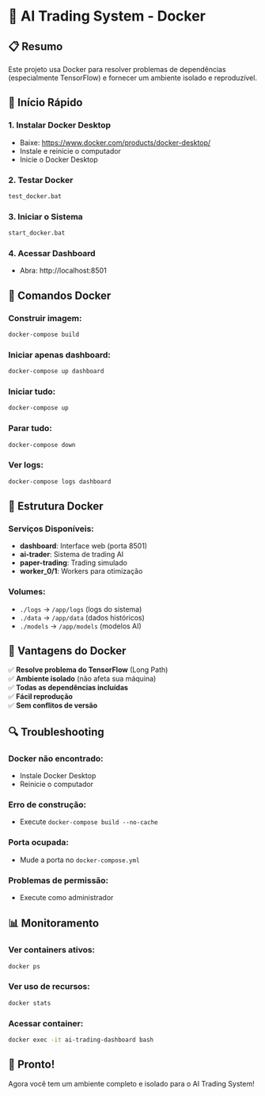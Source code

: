 # 🐳 AI Trading System - Docker

## 📋 **Resumo**
Este projeto usa Docker para resolver problemas de dependências (especialmente TensorFlow) e fornecer um ambiente isolado e reproduzível.

## 🚀 **Início Rápido**

### **1. Instalar Docker Desktop**
- Baixe: https://www.docker.com/products/docker-desktop/
- Instale e reinicie o computador
- Inicie o Docker Desktop

### **2. Testar Docker**
```bash
test_docker.bat
```

### **3. Iniciar o Sistema**
```bash
start_docker.bat
```

### **4. Acessar Dashboard**
- Abra: http://localhost:8501

## 🔧 **Comandos Docker**

### **Construir imagem:**
```bash
docker-compose build
```

### **Iniciar apenas dashboard:**
```bash
docker-compose up dashboard
```

### **Iniciar tudo:**
```bash
docker-compose up
```

### **Parar tudo:**
```bash
docker-compose down
```

### **Ver logs:**
```bash
docker-compose logs dashboard
```

## 📁 **Estrutura Docker**

### **Serviços Disponíveis:**
- **dashboard**: Interface web (porta 8501)
- **ai-trader**: Sistema de trading AI
- **paper-trading**: Trading simulado
- **worker_0/1**: Workers para otimização

### **Volumes:**
- `./logs` → `/app/logs` (logs do sistema)
- `./data` → `/app/data` (dados históricos)
- `./models` → `/app/models` (modelos AI)

## 🎯 **Vantagens do Docker**

✅ **Resolve problema do TensorFlow** (Long Path)  
✅ **Ambiente isolado** (não afeta sua máquina)  
✅ **Todas as dependências incluídas**  
✅ **Fácil reprodução**  
✅ **Sem conflitos de versão**  

## 🔍 **Troubleshooting**

### **Docker não encontrado:**
- Instale Docker Desktop
- Reinicie o computador

### **Erro de construção:**
- Execute `docker-compose build --no-cache`

### **Porta ocupada:**
- Mude a porta no `docker-compose.yml`

### **Problemas de permissão:**
- Execute como administrador

## 📊 **Monitoramento**

### **Ver containers ativos:**
```bash
docker ps
```

### **Ver uso de recursos:**
```bash
docker stats
```

### **Acessar container:**
```bash
docker exec -it ai-trading-dashboard bash
```

## 🎉 **Pronto!**
Agora você tem um ambiente completo e isolado para o AI Trading System!
